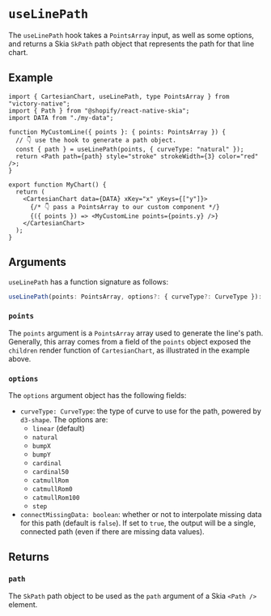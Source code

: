 # `useLinePath`

The `useLinePath` hook takes a `PointsArray` input, as well as some options, and returns a Skia `SkPath` path object that represents the path for that line chart.

## Example

```tsx
import { CartesianChart, useLinePath, type PointsArray } from "victory-native";
import { Path } from "@shopify/react-native-skia";
import DATA from "./my-data";

function MyCustomLine({ points }: { points: PointsArray }) {
  // 👇 use the hook to generate a path object.
  const { path } = useLinePath(points, { curveType: "natural" });
  return <Path path={path} style="stroke" strokeWidth={3} color="red" />;
}

export function MyChart() {
  return (
    <CartesianChart data={DATA} xKey="x" yKeys={["y"]}>
      {/* 👇 pass a PointsArray to our custom component */}
      {({ points }) => <MyCustomLine points={points.y} />}
    </CartesianChart>
  );
}
```

## Arguments

`useLinePath` has a function signature as follows:

```ts
useLinePath(points: PointsArray, options?: { curveType?: CurveType }): { path: SkPath }
```

### `points`

The `points` argument is a `PointsArray` array used to generate the line's path. Generally, this array comes from a field of the `points` object exposed the `children` render function of `CartesianChart`, as illustrated in the example above.

### `options`

The `options` argument object has the following fields:

- `curveType: CurveType`: the type of curve to use for the path, powered by `d3-shape`. The options are:
  - `linear` (default)
  - `natural`
  - `bumpX`
  - `bumpY`
  - `cardinal`
  - `cardinal50`
  - `catmullRom`
  - `catmullRom0`
  - `catmullRom100`
  - `step`
- `connectMissingData: boolean`: whether or not to interpolate missing data for this path (default is `false`). If set to `true`, the output will be a single, connected path (even if there are missing data values).

## Returns

### `path`

The `SkPath` path object to be used as the `path` argument of a Skia `<Path />` element.
